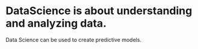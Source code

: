 # DataScience is about understanding and analyzing data.
Data Science can be used to create predictive models.
